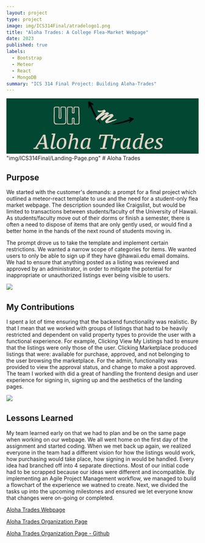 ```yaml
---
layout: project
type: project
image: img/ICS314Final/atradelogo1.png
title: "Aloha Trades: A College Flea-Market Webpage"
date: 2023
published: true
labels:
  - Bootstrap
  - Meteor
  - React
  - MongoDB
summary: "ICS 314 Final Project: Building Aloha-Trades"
---
```


<img class="img-fluid" src="../img/ICS314Final/atradelogo.png">
"img/ICS314Final/Landing-Page.png"
# Aloha Trades

## Purpose

<p>We started with the customer's demands: a prompt for a final project which outlined a meteor-react template to use and the need for a student-only flea market webpage.  The description sounded like Craigslist, but would be limited to transactions between students/faculty of the University of Hawaii.  As students/faculty move out of their dorms or finish a semester, there is often a need to dispose of items that are only gently used, or would find a better home in the hands of the next round of students moving in.   </p>

<p>The prompt drove us to take the template and implement certain restrictions.  We wanted a narrow scope of categories for items.  We wanted users to only be able to sign up if they have @hawaii.edu email domains.  We had to ensure that anything posted as a listing was reviewed and approved by an administrator, in order to mitigate the potential for inappropriate or unauthorized listings ever being visible to users.  </p>

<div class="text-center p-4">
  <img width="400px" src="../img/ICS314Final/Marketplace-Page.png" class="img-thumbnail" >
</div>

## My Contributions

<p>I spent a lot of time ensuring that the backend functionality was realistic.  By that I mean that we worked with groups of listings that had to be heavily restricted and dependent on valid property types to provide the user with a functional experience.  For example, Clicking View My Listings had to ensure that the listings were only those of the user.  Clicking Marketplace produced listings that were: available for purchase, approved, and not belonging to the user browsing the marketplace.  For the admin, functionality was provided to view the approval status, and change to make a post approved.  The team I worked with did a great of handling the frontend design and user experience for signing in, signing up and the aesthetics of the landing pages.   </p>

<div class="text-center p-4">
  <img width="400px" src="img/ICS314Final/Landing-Page.png" class="img-thumbnail" >
</div>

## Lessons Learned

<p>My team learned early on that we had to plan and be on the same page when working on our webpage.  We all went home on the first day of the assignment and started coding.  When we met back up again, we realized everyone in the team had a different vision for how the listings would work, how purchasing would take place, how signing in would be handled.  Every idea had branched off into 4 separate directions.  Most of our initial code had to be scrapped because our ideas were different and incompatible.  By implementing an Agile Project Management workflow, we managed to build a flowchart of the experience we watned to create.  Next, we divided the tasks up into the upcoming milestones and ensured we let everyone know that changes were on-going or completed.  </p>


<p><a href="https://aloha-trades.com/">Aloha Trades Webpage</a> </p>
<p><a href="https://aloha-trades.github.io/">Aloha Trades Organization Page</a> </p>
<p><a href="https://github.com/aloha-trades">Aloha Trades Organization Page - Github</a> </p>

